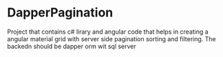 # DapperPagination

Project that contains c# lirary and angular code that helps in creating a angular material grid with server side pagination sorting and filtering. The backedn should be dapper orm wit sql server

